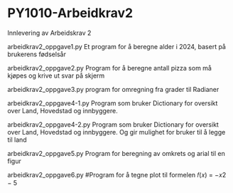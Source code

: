 # PY1010-Arbeidkrav2
Innlevering av Arbeidskrav 2

arbeidkrav2_oppgave1.py
Et program for å beregne alder i 2024, basert på brukerens fødselsår

arbeidkrav2_oppgave2.py
Program for å beregne antall pizza som må kjøpes og krive ut svar på skjerm

arbeidkrav2_oppgave3.py
program for omregning fra grader til Radianer

arbeidkrav2_oppgave4-1.py
Program som bruker Dictionary for oversikt over Land, Hovedstad og innbyggere.

arbeidkrav2_oppgave4-2.py
Program som bruker Dictionary for oversikt over Land, Hovedstad og innbyggere.
Og gir mulighet for bruker til å legge til land

arbeidkrav2_oppgave5.py
Program for beregning av omkrets og arial til en figur

arbeidkrav2_oppgave6.py
#Program for å tegne plot til formelen 𝑓(𝑥) = −𝑥2 − 5
